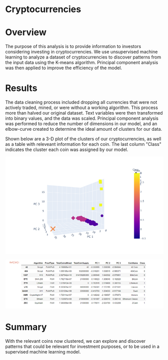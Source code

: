 # Cryptocurrencies

# Overview
The purpose of this analysis is to provide information to investors considering investing in cryptocurrencies. We use unsupervised machine learning to analyze a dataset of cryptocurrencies to discover patterns from the input data using the K-means algorithm. Principal component analysis was then applied to improve the efficiency of the model. 

# Results
The data cleaning process included dropping all currencies that were not actively traded, mined, or were without a working algorithm. This process more than halved our original dataset. Text variables were then transformed into binary values, and the data was scaled. Principal component analysis was performed to reduce the number of dimensions in our model, and an elbow-curve created to determine the ideal amount of clusters for our data. 


Shown below are a 3-D plot of the clusters of our cryptocurrencies, as well as a table with releveant information for each coin. The last column "Class" indicates the cluster each coin was assigned by our model. 

![3d](Resources/3d_plot.png)


![ref](Resources/reference.PNG)

# Summary
With the relevant coins now clustered, we can explore and discover patterns that could be relevant for investment purposes, or to be used in a supervised machine learning model. 
